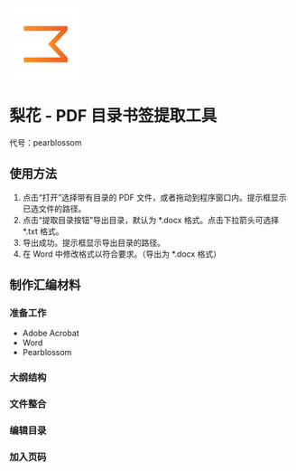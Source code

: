 ![](pearblossom/pearblossom.png)

# 梨花 - PDF 目录书签提取工具

代号：pearblossom


## 使用方法

1. 点击“打开”选择带有目录的 PDF 文件，或者拖动到程序窗口内。提示框显示已选文件的路径。
2. 点击“提取目录按钮”导出目录，默认为 *.docx 格式。点击下拉箭头可选择 *.txt 格式。
3. 导出成功。提示框显示导出目录的路径。
4. 在 Word 中修改格式以符合要求。（导出为 *.docx 格式）


## 制作汇编材料

### 准备工作
- Adobe Acrobat
- Word
- Pearblossom


### 大纲结构

### 文件整合

### 编辑目录


### 加入页码




